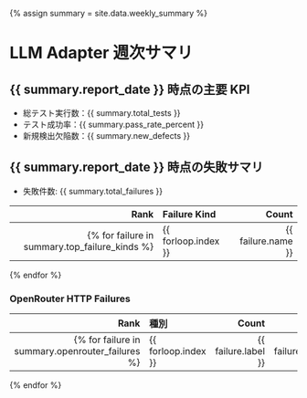 {% assign summary = site.data.weekly_summary %}
# LLM Adapter 週次サマリ

## {{ summary.report_date }} 時点の主要 KPI

- 総テスト実行数：{{ summary.total_tests }}
- テスト成功率：{{ summary.pass_rate_percent }}
- 新規検出欠陥数：{{ summary.new_defects }}

## {{ summary.report_date }} 時点の失敗サマリ

- 失敗件数: {{ summary.total_failures }}

| Rank | Failure Kind | Count |
| ---: | :----------- | ----: |
{% for failure in summary.top_failure_kinds %}| {{ forloop.index }} | {{ failure.name }} | {{ failure.count }} |
{% endfor %}

### OpenRouter HTTP Failures

| Rank | 種別 | Count | Rate% |
| ---: | :---- | ----: | ----: |
{% for failure in summary.openrouter_failures %}| {{ forloop.index }} | {{ failure.label }} | {{ failure.count }} | {{ failure.rate_percent }} |
{% endfor %}
